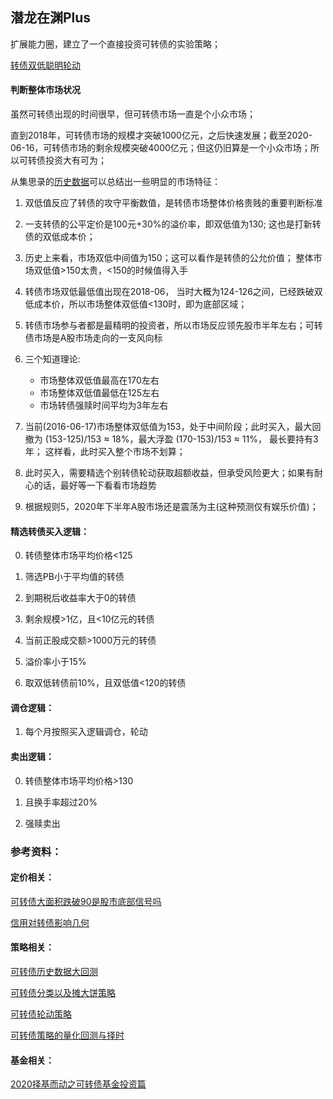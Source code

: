 ## 潜龙在渊Plus

扩展能力圈，建立了一个直接投资可转债的实验策略；

[转债双低聪明轮动](https://xueqiu.com/P/ZH2169375)

#### 判断整体市场状况

虽然可转债出现的时间很早，但可转债市场一直是个小众市场；

直到2018年，可转债市场的规模才突破1000亿元，之后快速发展；截至2020-06-16，可转债市场的剩余规模突破4000亿元；但这仍旧算是一个小众市场；所以可转债投资大有可为；

从集思录的[历史数据](https://www.jisilu.cn/data/cbnew/cb_index/)可以总结出一些明显的市场特征：

1. 双低值反应了转债的攻守平衡数值，是转债市场整体价格贵贱的重要判断标准

2. 一支转债的公平定价是100元+30%的溢价率，即双低值为130; 这也是打新转债的双低成本价；

3. 历史上来看，市场双低中间值为150；这可以看作是转债的公允价值； 整体市场双低值>150太贵，<150的时候值得入手

4. 转债市场双低最低值出现在2018-06， 当时大概为124-126之间，已经跌破双低成本价，所以市场整体双低值<130时，即为底部区域；

5. 转债市场参与者都是最精明的投资者，所以市场反应领先股市半年左右；可转债市场是A股市场走向的一支风向标

6. 三个知道理论:

    - 市场整体双低值最高在170左右
    - 市场整体双低值最低在125左右
    - 市场转债强赎时间平均为3年左右

7. 当前(2016-06-17)市场整体双低值为153，处于中间阶段；此时买入，最大回撤为 (153-125)/153 ≈ 18%，最大浮盈 (170-153)/153 ≈ 11%， 最长要持有3年； 这样看，此时买入整个市场不划算；

8. 此时买入，需要精选个别转债轮动获取超额收益，但承受风险更大；如果有耐心的话，最好等一下看看市场趋势

9. 根据规则5，2020年下半年A股市场还是震荡为主(这种预测仅有娱乐价值)；

#### 精选转债买入逻辑：

0. 转债整体市场平均价格<125

1. 筛选PB小于平均值的转债

2. 到期税后收益率大于0的转债

3. 剩余规模>1亿，且<10亿元的转债

4. 当前正股成交额>1000万元的转债

5. 溢价率小于15%

6. 取双低转债前10%，且双低值<120的转债


#### 调仓逻辑：

1. 每个月按照买入逻辑调仓，轮动


#### 卖出逻辑：

0. 转债整体市场平均价格>130

1. 且换手率超过20%

2. 强赎卖出


### 参考资料：

#### 定价相关：

[可转债大面积跌破90是股市底部信号吗](https://xueqiu.com/2680567071/141901038)

[信用对转债影响几何](http://bond.jrj.com.cn/2019/09/05080528092151.shtml)

#### 策略相关：

[可转债历史数据大回测](https://mp.weixin.qq.com/s?__biz=MzI0MzU1OTA4Mw==&mid=2247486292&idx=1&sn=d693644096b12be3bcc0f75794bace45&scene=21#wechat_redirect)

[可转债分类以及摊大饼策略](https://www.jisilu.cn/question/351279)

[可转债轮动策略](https://www.jisilu.cn/question/273614)

[可转债策略的量化回测与择时](https://www.jisilu.cn/question/336811)

#### 基金相关：

[2020择基而动之可转债基金投资篇](https://xueqiu.com/4484400907/142905985)

